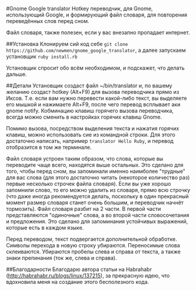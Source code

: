 #Gnome Google translator
Hotkey переводчик, для Gnome, использующий Google, и формирующий файл словаря, для повторения переведённых слов перед сном.

Файл словаря, также полезен, если у вас внезапно пропадает интернет.

##Установка
Клонируем сий код себе `git clone https://github.com/newmen/gnome_google_translator`, а далее запускаем установщик `ruby install.rb`

Установщик спросит обо всём необходимом, и подскажет, что делать дальше.

##Детали
Установщик создаст файл ~/bin/translator и, по вашему желанию создаст hotkey (Alt+F9) для вызова переводчика прямо из Иксов. Т.е. если вам нужно перевести какой-либо текст, вы выделяете его мышкой и нажимаете Alt+F9, после чего перевод всплывает аки gnome notify. Кобминацию клавиш горячего вызова переводчика, всегда можно сменить в настройках горячих клавиш Gnome.

Помимо вызова, посредством выделения текста и нажатия горячих клавиш, можно использовать сие из командной строки. Для этого достаточно написать, например `translator Hello Ruby`, и перевод отобразится в том же терминале.

Файл словаря устроен таким образом, что слова, которые вы переводите чаще всего, находятся выше остальных. Это сделано для того, чтобы перед сном, вы запоминали именно наимболее "трудные" для вас слова (для этого достаточно читать (некоторое количество раз) первые несколько строчек файла словаря). Если вы уже хорошо запомнили слово, то его можно удалить из словаря, прямо всю строчку (что даже иногда рекомендуется делать, поскольку в один прекрасный момент размер словаря станет очень большим, и переводчик начнёт тормозить). Файл словаря разбит на 2 части. В первой части представляются "одиночные" слова, а во второй части словосочетания и предложения. Это сделано для запоминания устойчивых выражений, которые есть в каждом языке.

Перед переводом, текст подвергается дополнительной обработке. Символы перехода в новую строку убираются. Переносимые слова склеиваются. Убираются пробелы слева и справа от текста, а также знаки препинания (ток же, слева и справа).

##Благодарности
Благодарю автора статьи на Habrahabr (http://habrahabr.ru/blogs/linux/137215), за прекрасную идею, что вдохновила меня на создание этого бесполезного кода.

